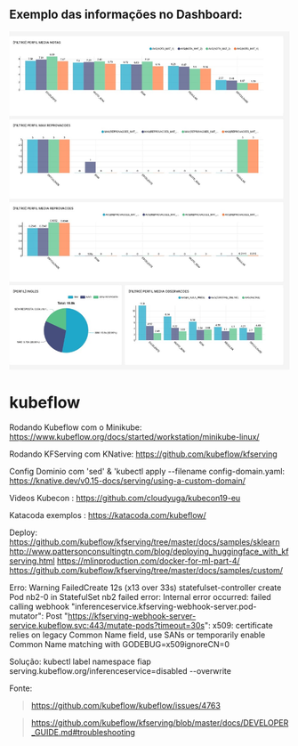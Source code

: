 ## **Exemplo das informações no Dashboard:**

![Alt Text](dashboard_superset.jpg)

# kubeflow

Rodando Kubeflow com o Minikube: https://www.kubeflow.org/docs/started/workstation/minikube-linux/

Rodando KFServing com KNative: https://github.com/kubeflow/kfserving

Config Dominio com 'sed' & 'kubectl apply --filename config-domain.yaml: https://knative.dev/v0.15-docs/serving/using-a-custom-domain/

Videos Kubecon : https://github.com/cloudyuga/kubecon19-eu

Katacoda exemplos : https://katacoda.com/kubeflow/

Deploy: https://github.com/kubeflow/kfserving/tree/master/docs/samples/sklearn
http://www.pattersonconsultingtn.com/blog/deploying_huggingface_with_kfserving.html
https://mlinproduction.com/docker-for-ml-part-4/
https://github.com/kubeflow/kfserving/tree/master/docs/samples/custom/

Erro: Warning  FailedCreate  12s (x13 over 33s)  statefulset-controller  create Pod nb2-0 in StatefulSet nb2 failed error: Internal error occurred: failed calling webhook "inferenceservice.kfserving-webhook-server.pod-mutator": Post "https://kfserving-webhook-server-service.kubeflow.svc:443/mutate-pods?timeout=30s": x509: certificate relies on legacy Common Name field, use SANs or temporarily enable Common Name matching with GODEBUG=x509ignoreCN=0

Solução: kubectl label namespace fiap serving.kubeflow.org/inferenceservice=disabled --overwrite

Fonte: 

> https://github.com/kubeflow/kubeflow/issues/4763

> https://github.com/kubeflow/kfserving/blob/master/docs/DEVELOPER_GUIDE.md#troubleshooting
